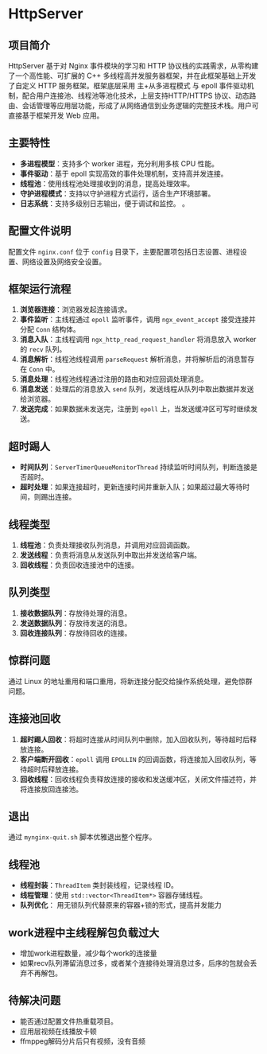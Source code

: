 # HttpServer

## 项目简介
HttpServer 基于对 Nginx 事件模块的学习和 HTTP 协议栈的实践需求，从零构建了一个高性能、可扩展的 C++ 多线程高并发服务器框架，并在此框架基础上开发了自定义 HTTP 服务框架。框架底层采用 主+从多进程模式 与 epoll 事件驱动机制，配合用户连接池、线程池等池化技术，上层支持HTTP/HTTPS 协议、动态路由、会话管理等应用层功能，形成了从网络通信到业务逻辑的完整技术栈。用户可直接基于框架开发 Web 应用。

## 主要特性
- **多进程模型**：支持多个 worker 进程，充分利用多核 CPU 性能。
- **事件驱动**：基于 epoll 实现高效的事件处理机制，支持高并发连接。
- **线程池**：使用线程池处理接收到的消息，提高处理效率。
- **守护进程模式**：支持以守护进程方式运行，适合生产环境部署。
- **日志系统**：支持多级别日志输出，便于调试和监控。
。

## 配置文件说明
配置文件 `nginx.conf` 位于 `config` 目录下，主要配置项包括日志设置、进程设置、网络设置及网络安全设置。

## 框架运行流程
1. **浏览器连接**：浏览器发起连接请求。
2. **事件监听**：主线程通过 `epoll` 监听事件，调用 `ngx_event_accept` 接受连接并分配 `Conn` 结构体。
3. **消息入队**：主线程调用 `ngx_http_read_request_handler` 将消息放入 worker 的 `recv` 队列。
3. **消息解析**：线程池线程调用 `parseRequest` 解析消息，并将解析后的消息暂存在 `Conn` 中。
4. **消息处理**：线程池线程通过注册的路由和对应回调处理消息。
5. **消息发送**：处理后的消息放入 `send` 队列，发送线程从队列中取出数据并发送给浏览器。
6. **发送完成**：如果数据未发送完，注册到 `epoll` 上，当发送缓冲区可写时继续发送。

## 超时踢人
- **时间队列**：`ServerTimerQueueMonitorThread` 持续监听时间队列，判断连接是否超时。
- **超时处理**：如果连接超时，更新连接时间并重新入队；如果超过最大等待时间，则踢出连接。


## 线程类型
1. **线程池**：负责处理接收队列消息，并调用对应回调函数。
2. **发送线程**：负责将消息从发送队列中取出并发送给客户端。
3. **回收线程**：负责回收连接池中的连接。


## 队列类型
1. **接收数据队列**：存放待处理的消息。
2. **发送数据队列**：存放待发送的消息。
3. **回收连接队列**：存放待回收的连接。

## 惊群问题
通过 Linux 的地址重用和端口重用，将新连接分配交给操作系统处理，避免惊群问题。

## 连接池回收
1. **超时踢人回收**：将超时连接从时间队列中删除，加入回收队列，等待超时后释放连接。
2. **客户端断开回收**：`epoll` 调用 `EPOLLIN` 的回调函数，将连接加入回收队列，等待超时后释放连接。
3. **回收线程**：回收线程负责释放连接的接收和发送缓冲区，关闭文件描述符，并将连接放回连接池。

## 退出
通过 `mynginx-quit.sh` 脚本优雅退出整个程序。


## 线程池
- **线程封装**：`ThreadItem` 类封装线程，记录线程 ID。
- **线程管理**：使用 `std::vector<ThreadItem*>` 容器存储线程。
- **队列优化**： 用无锁队列代替原来的容器+锁的形式，提高并发能力

## work进程中主线程解包负载过大
- 增加work进程数量，减少每个work的连接量
- 如果recv队列滞留消息过多，或者某个连接待处理消息过多，后序的包就会丢弃不再解包。


## 待解决问题
- 能否通过配置文件热重载项目。
- 应用层视频在线播放卡顿
- ffmppeg解码分片后只有视频，没有音频
